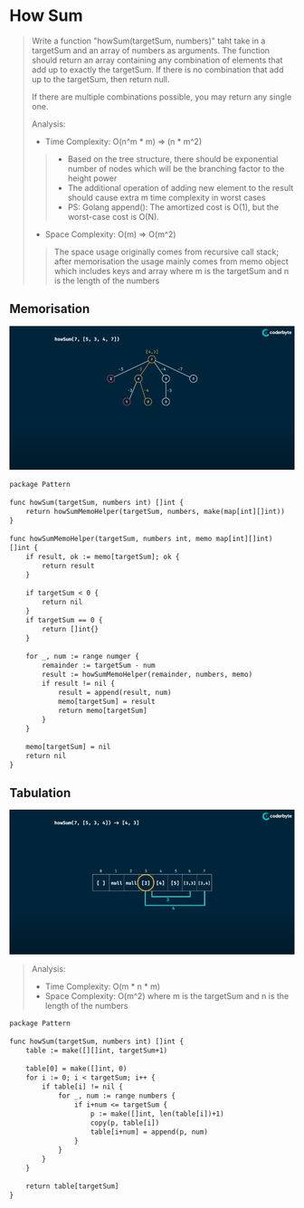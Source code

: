 # How Sum
> Write a function "howSum(targetSum, numbers)" taht take in a targetSum and an array of numbers as arguments.
> The function should return an array containing any combination of elements that add up to exactly the targetSum.
> If there is no combination that add up to the targetSum, then return null.
> 
> If there are multiple combinations possible, you may return any single one.
>
> Analysis:
> - Time Complexity: O(n^m * m) => (n * m^2)
> > + Based on the tree structure, there should be exponential number of nodes which will be the branching factor to the height power
> > + The additional operation of adding new element to the result should cause extra m time complexity in worst cases
> > + PS: Golang append(): The amortized cost is O(1), but the worst-case cost is O(N).
> - Space Complexity: O(m) => O(m^2)
> > The space usage originally comes from recursive call stack; after memorisation the usage mainly comes from memo object which includes keys and array
> where m is the targetSum and n is the length of the numbers

## Memorisation
![How Sum - Memorisation](../pics/howSum-Memorisation.png)
```Golang
package Pattern

func howSum(targetSum, numbers int) []int {
    return howSumMemoHelper(targetSum, numbers, make(map[int][]int))
}

func howSumMemoHelper(targetSum, numbers int, memo map[int][]int) []int {
    if result, ok := memo[targetSum]; ok {
        return result
    }

    if targetSum < 0 {
        return nil
    }
    if targetSum == 0 {
        return []int{}
    }

    for _, num := range numger {
        remainder := targetSum - num
        result := howSumMemoHelper(remainder, numbers, memo)
        if result != nil {
            result = append(result, num)
            memo[targetSum] = result
            return memo[targetSum]
        }
    }

    memo[targetSum] = nil
    return nil
}
```

## Tabulation
![How Sum - Tabulation](../pics/howSum-Tabulation.png)
> Analysis:
> - Time Complexity: O(m * n * m)
> - Space Complexity: O(m^2)
> where m is the targetSum and n is the length of the numbers
```Golang
package Pattern

func howSum(targetSum, numbers int) []int {
    table := make([][]int, targetSum+1)

    table[0] = make([]int, 0)
    for i := 0; i < targetSum; i++ {
        if table[i] != nil {
            for _, num := range numbers {
                if i+num <= targetSum {
                    p := make([]int, len(table[i])+1)
                    copy(p, table[i])
                    table[i+num] = append(p, num)
                } 
            }
        }
    }

    return table[targetSum]
}
```